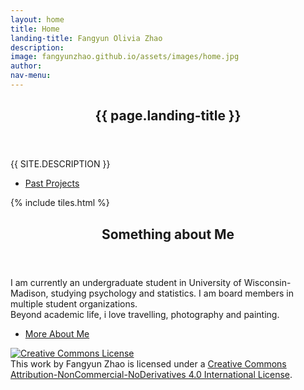 ```yaml
---
layout: home
title: Home
landing-title: Fangyun Olivia Zhao
description: 
image: fangyunzhao.github.io/assets/images/home.jpg
author: 
nav-menu: 
---
```


<!-- Banner -->
<section id="banner" class="major">
	<div class="inner">
		<header class="major">
			<h1>{{ page.landing-title }}</h1>
		</header>
		<div class="content">
			<p style="text-transform: uppercase;">{{ site.description }}</p>
			<ul class="actions">
				<li><a href="#one" class="button next scrolly">Past Projects</a></li>
			</ul>
		</div>
	</div>
</section>

<!-- Main -->
<div id="main">

<!-- One -->
{% include tiles.html %}

<!-- Two -->
<section id="two">
	<div class="inner">
		<header class="major">
			<h2>Something about Me</h2>
		</header>
		<p>I am currently an undergraduate student in University of Wisconsin-Madison, studying psychology and statistics. I am board members in multiple student organizations. <br/> Beyond academic life, i love travelling, photography and painting.</p>
		<ul class="actions">
			<li><a href="landing.html" class="button next">More About Me</a></li>
		</ul>
	</div>
</section>

</div>
<a rel="license" href="http://creativecommons.org/licenses/by-nc-nd/4.0/"><img alt="Creative Commons License" style="border-width:0" src="https://i.creativecommons.org/l/by-nc-nd/4.0/80x15.png" /></a><br />This work by <span xmlns:cc="http://creativecommons.org/ns#" property="cc:attributionName">Fangyun Zhao</span> is licensed under a <a rel="license" href="http://creativecommons.org/licenses/by-nc-nd/4.0/">Creative Commons Attribution-NonCommercial-NoDerivatives 4.0 International License</a>.

